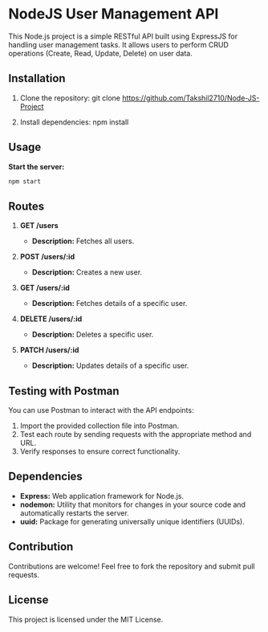 # NodeJS User Management API
This Node.js project is a simple RESTful API built using ExpressJS for handling user management tasks. It allows users to perform CRUD operations (Create, Read, Update, Delete) on user data.

## Installation
1) Clone the repository:
git clone https://github.com/Takshil2710/Node-JS-Project

2) Install dependencies:
npm install

## Usage

**Start the server:**

```bash
npm start
```

## Routes

1. **GET /users**
   - **Description:** Fetches all users.

2. **POST /users/:id**
   - **Description:** Creates a new user.

3. **GET /users/:id**
   - **Description:** Fetches details of a specific user.

4. **DELETE /users/:id**
   - **Description:** Deletes a specific user.

5. **PATCH /users/:id**
   - **Description:** Updates details of a specific user.

## Testing with Postman

You can use Postman to interact with the API endpoints:

1. Import the provided collection file into Postman.
2. Test each route by sending requests with the appropriate method and URL.
3. Verify responses to ensure correct functionality.

## Dependencies

- **Express:** Web application framework for Node.js.
- **nodemon:** Utility that monitors for changes in your source code and automatically restarts the server.
- **uuid:** Package for generating universally unique identifiers (UUIDs).

## Contribution

Contributions are welcome! Feel free to fork the repository and submit pull requests.

## License

This project is licensed under the MIT License.
